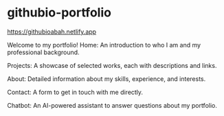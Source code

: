 # githubio-portfolio
 
https://githubioabah.netlify.app

Welcome to my portfolio!
Home: An introduction to who I am and my professional background.

Projects: A showcase of selected works, each with descriptions and links.

About: Detailed information about my skills, experience, and interests.

Contact: A form to get in touch with me directly.

Chatbot: An AI-powered assistant to answer questions about my portfolio.
